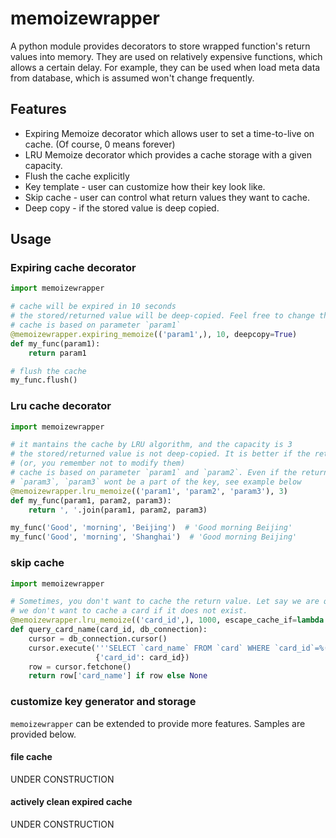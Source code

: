 # memoizewrapper

A python module provides decorators to store wrapped function's return values into memory. They are used on relatively expensive functions, which allows a certain delay. For example, they can be used when load meta data from database, which is assumed won't change frequently.

## Features

- Expiring Memoize decorator which allows user to set a time-to-live on cache. (Of course, 0 means forever)
- LRU Memoize decorator which provides a cache storage with a given capacity.
- Flush the cache explicitly
- Key template - user can customize how their key look like.
- Skip cache - user can control what return values they want to cache.
- Deep copy - if the stored value is deep copied.

## Usage

### Expiring cache decorator

```python
import memoizewrapper

# cache will be expired in 10 seconds
# the stored/returned value will be deep-copied. Feel free to change them
# cache is based on parameter `param1`
@memoizewrapper.expiring_memoize(('param1',), 10, deepcopy=True)
def my_func(param1):
    return param1

# flush the cache
my_func.flush()
```

### Lru cache decorator

```python
import memoizewrapper

# it mantains the cache by LRU algorithm, and the capacity is 3
# the stored/returned value is not deep-copied. It is better if the return values are immutable,
# (or, you remember not to modify them)
# cache is based on parameter `param1` and `param2`. Even if the returned values depend on
# `param3`, `param3` wont be a part of the key, see example below
@memoizewrapper.lru_memoize(('param1', 'param2', 'param3'), 3)
def my_func(param1, param2, param3):
    return ', '.join(param1, param2, param3)

my_func('Good', 'morning', 'Beijing')  # 'Good morning Beijing'
my_func('Good', 'morning', 'Shanghai')  # 'Good morning Beijing'
```

### skip cache

```python
import memoizewrapper

# Sometimes, you don't want to cache the return value. Let say we are querying a card database,
# we don't want to cache a card if it does not exist.
@memoizewrapper.lru_memoize(('card_id',), 1000, escape_cache_if=lambda x: x is None)
def query_card_name(card_id, db_connection):
    cursor = db_connection.cursor()
    cursor.execute('''SELECT `card_name` FROM `card` WHERE `card_id`=%(card_id)s''',
                   {'card_id': card_id})
    row = cursor.fetchone()
    return row['card_name'] if row else None
```

### customize key generator and storage

`memoizewrapper` can be extended to provide more features. Samples are provided below.

#### file cache

UNDER CONSTRUCTION

#### actively clean expired cache

UNDER CONSTRUCTION